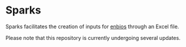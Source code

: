 # Sparks
Sparks facilitates the creation of inputs for [enbios](https://github.com/LIVENlab/enbios) through an Excel file.

Please note that this repository is currently undergoing several updates.
